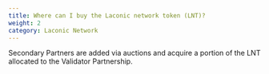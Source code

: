 ```yaml
---
title: Where can I buy the Laconic network token (LNT)?
weight: 2
category: Laconic Network
---
```


Secondary Partners are added via auctions and acquire a portion of the LNT allocated to the Validator Partnership.

